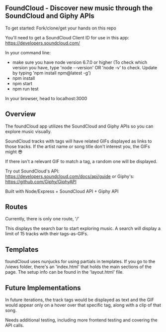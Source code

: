 FoundCloud - Discover new music through the SoundCloud and Giphy APIs
---------
To get started:
Fork/clone/get your hands on this repo

You'll need to get a SoundCloud Client ID for use in this app: https://developers.soundcloud.com/

In your command line:

* make sure you have node version 6.7.0 or higher (To check which version you have, type 'node --version' OR 'node -v' to check. Update by typing 'npm install npm@latest -g')
* npm install
* npm start
* npm run test

In your browser, head to localhost:3000

Overview
---------
The foundCloud app utilizes the SoundCloud and Giphy APIs so you can explore music visually.

SoundCloud tracks with tags will have related GIFs displayed as links to those tracks. If the artist name or song title don't interest you, the GIFs might 😎

If there isn't a relevant GIF to match a tag, a random one will be displayed.

Try out SoundCloud's API: https://developers.soundcloud.com/docs/api/guide
or Giphy's: https://github.com/Giphy/GiphyAPI

Built with Node/Express + SoundCloud API + Giphy API

Routes
---------
Currently, there is only one route, '/'

This displays the search bar to start exploring music. A search will display a limit of 15 tracks with their tags-as-GIFs.

Templates
---------
foundCloud uses nunjucks for using partials in templates. If you go to the /views folder, there's an 'index.html' that holds the main sections of the page. The setup info can be found in the 'layout.html' file.

Future Implementations
---------
In future iterations, the track tags would be displayed as text and the GIF would appear only on a hover over that specific tag, along with a clip of that song.

Needs additional testing, including more frontend testing and covering the API calls.





